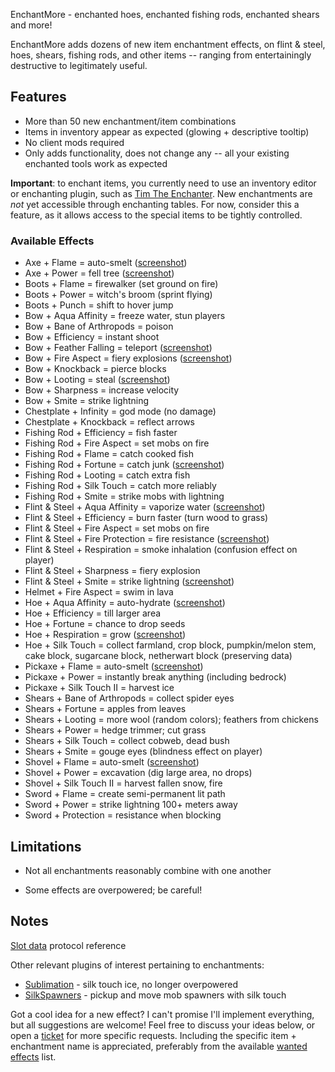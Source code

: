 EnchantMore - enchanted hoes, enchanted fishing rods, enchanted shears and more!

EnchantMore adds dozens of new item enchantment effects,
on flint & steel, hoes, shears, fishing rods, and other items --
ranging from entertainingly destructive to legitimately useful.

## Features
* More than 50 new enchantment/item combinations
* Items in inventory appear as expected (glowing + descriptive tooltip) 
* No client mods required
* Only adds functionality, does not change any -- all your existing enchanted tools work as expected

**Important**: to enchant items, you currently need to use an inventory editor or enchanting plugin,
such as [Tim The Enchanter](http://dev.bukkit.org/server-mods/enchanter/). New enchantments are *not* yet 
accessible through enchanting tables. For now, consider this a feature, as it allows access to the special
items to be tightly controlled.


### Available Effects
* Axe + Flame = auto-smelt ([screenshot](http://dev.bukkit.org/server-mods/enchantmore/images/2-pickaxe-shovel-axe-flame-auto-smelt/))
* Axe + Power = fell tree ([screenshot](http://dev.bukkit.org/server-mods/enchantmore/images/3-axe-power-fell-tree/))
* Boots + Flame = firewalker (set ground on fire)
* Boots + Power = witch's broom (sprint flying)
* Boots + Punch = shift to hover jump
* Bow + Aqua Affinity = freeze water, stun players
* Bow + Bane of Arthropods = poison
* Bow + Efficiency = instant shoot
* Bow + Feather Falling = teleport ([screenshot](http://dev.bukkit.org/server-mods/enchantmore/images/4-bow-feather-falling-teleport/))
* Bow + Fire Aspect = fiery explosions ([screenshot](http://dev.bukkit.org/server-mods/enchantmore/images/5-bow-fire-aspect-fiery-explosions/))
* Bow + Knockback = pierce blocks
* Bow + Looting = steal ([screenshot](http://dev.bukkit.org/server-mods/enchantmore/images/6-bow-looting-steal/))
* Bow + Sharpness = increase velocity
* Bow + Smite = strike lightning
* Chestplate + Infinity = god mode (no damage)
* Chestplate + Knockback = reflect arrows
* Fishing Rod + Efficiency = fish faster
* Fishing Rod + Fire Aspect = set mobs on fire
* Fishing Rod + Flame = catch cooked fish
* Fishing Rod + Fortune = catch junk ([screenshot](http://dev.bukkit.org/server-mods/enchantmore/images/7-fishing-rod-fortune-catch-sunken-treasure/))
* Fishing Rod + Looting = catch extra fish
* Fishing Rod + Silk Touch = catch more reliably
* Fishing Rod + Smite = strike mobs with lightning
* Flint & Steel + Aqua Affinity = vaporize water ([screenshot](http://dev.bukkit.org/server-mods/enchantmore/images/9-flint-steel-aqua-affinity-vaporize-water/))
* Flint & Steel + Efficiency = burn faster (turn wood to grass)
* Flint & Steel + Fire Aspect = set mobs on fire
* Flint & Steel + Fire Protection = fire resistance ([screenshot](http://dev.bukkit.org/server-mods/enchantmore/images/10-flint-steel-fire-protection-fire-resistance/))
* Flint & Steel + Respiration = smoke inhalation (confusion effect on player)
* Flint & Steel + Sharpness = fiery explosion
* Flint & Steel + Smite = strike lightning ([screenshot](http://dev.bukkit.org/server-mods/enchantmore/images/8-fishing-rod-smite-strike-lightning/))
* Helmet + Fire Aspect = swim in lava
* Hoe + Aqua Affinity = auto-hydrate ([screenshot](http://dev.bukkit.org/server-mods/enchantmore/images/11-hoe-aqua-affinity-auto-hydrate/))
* Hoe + Efficiency = till larger area
* Hoe + Fortune = chance to drop seeds
* Hoe + Respiration = grow ([screenshot](http://dev.bukkit.org/server-mods/enchantmore/images/12-hoe-respiration-grow/))
* Hoe + Silk Touch = collect farmland, crop block, pumpkin/melon stem, cake block, sugarcane block, netherwart block (preserving data)
* Pickaxe + Flame = auto-smelt ([screenshot](http://dev.bukkit.org/server-mods/enchantmore/images/2-pickaxe-shovel-axe-flame-auto-smelt/))
* Pickaxe + Power = instantly break anything (including bedrock)
* Pickaxe + Silk Touch II = harvest ice
* Shears + Bane of Arthropods = collect spider eyes
* Shears + Fortune = apples from leaves
* Shears + Looting = more wool (random colors); feathers from chickens
* Shears + Power = hedge trimmer; cut grass
* Shears + Silk Touch = collect cobweb, dead bush
* Shears + Smite = gouge eyes (blindness effect on player)
* Shovel + Flame = auto-smelt ([screenshot](http://dev.bukkit.org/server-mods/enchantmore/images/2-pickaxe-shovel-axe-flame-auto-smelt/))
* Shovel + Power = excavation (dig large area, no drops)
* Shovel + Silk Touch II = harvest fallen snow, fire
* Sword + Flame = create semi-permanent lit path
* Sword + Power = strike lightning 100+ meters away
* Sword + Protection = resistance when blocking 


## Limitations
* Not all enchantments reasonably combine with one another

* Some effects are overpowered; be careful!

## Notes
[Slot data](http://wiki.vg/Slot\_Data) protocol reference

Other relevant plugins of interest pertaining to enchantments:

* [Sublimation](http://dev.bukkit.org/server-mods/sublimation/) - silk touch ice, no longer overpowered
* [SilkSpawners](http://dev.bukkit.org/server-mods/silkspawners/) - pickup and move mob spawners with silk touch

Got a cool idea for a new effect? I can't promise I'll implement everything, but all suggestions are welcome!
Feel free to discuss your ideas below, or open a [ticket](http://dev.bukkit.org/server-mods/enchantmore/tickets/)
for more specific requests. Including the specific item + enchantment name is appreciated, preferably
from the available [wanted effects](http://dev.bukkit.org/server-mods/enchantmore/pages/wanted-effects/) list.


